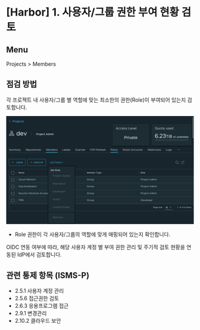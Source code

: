 # [Harbor] 1. 사용자/그룹 권한 부여 현황 검토

## Menu 
Projects > Members 

## 점검 방법 
각 프로젝트 내 사용자/그룹 별 역할에 맞는 최소한의 권한(Role)이 부여되어 있는지 검토합니다.  

![Members](images/members.png)
- Role 권한이 각 사용자/그룹의 역할에 맞게 매핑되어 있는지 확인합니다. 

OIDC 연동 여부에 따라, 해당 사용자 계정 별 부여 권한 관리 및 주기적 검토 현황을 연동된 IdP에서 검토합니다. 

## 관련 통제 항목 (ISMS-P)
- 2.5.1 사용자 계정 관리
- 2.5.6 접근권한 검토
- 2.6.3 응용프로그램 접근
- 2.9.1 변경관리
- 2.10.2 클라우드 보안